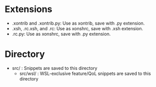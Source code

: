 # Extensions
- .xontrib and .xontrib.py: Use as xontrib, save with .py extension.
- .xsh, .rc.xsh, and .rc: Use as xonshrc, save with .xsh extension.
- .rc.py: Use as xonshrc, save with .py extension.
# Directory
- src/ : Snippets are saved to this directory
  - src/wsl/ : WSL-exclusive feature/QoL snippets are saved to this directory
